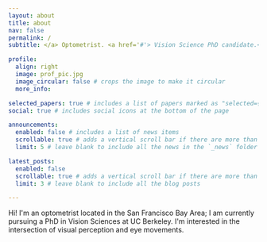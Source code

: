 ```yaml
---
layout: about
title: about
nav: false
permalink: /
subtitle: </a> Optometrist. <a href='#'> Vision Science PhD candidate.</a> UC Berkeley

profile:
  align: right
  image: prof_pic.jpg
  image_circular: false # crops the image to make it circular
  more_info:

selected_papers: true # includes a list of papers marked as "selected={true}"
social: true # includes social icons at the bottom of the page

announcements:
  enabled: false # includes a list of news items
  scrollable: true # adds a vertical scroll bar if there are more than 3 news items
  limit: 5 # leave blank to include all the news in the `_news` folder

latest_posts:
  enabled: false
  scrollable: true # adds a vertical scroll bar if there are more than 3 new posts items
  limit: 3 # leave blank to include all the blog posts

---
```


Hi! I'm an optometrist located in the San Francisco Bay Area; I am currently pursuing a PhD in Vision Sciences at UC Berkeley. I'm interested in the intersection of visual perception and eye movements.
